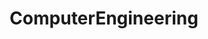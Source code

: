 ---
title: ComputerEngineering
crosslinks:
- careeradvice
- calculus
- AskElectronics
- EngineeringStudents
- SuggestALaptop
- careerquestions
- learnpython
---